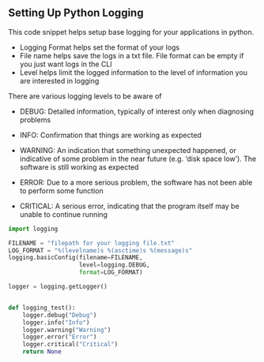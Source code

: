 ## Setting Up Python Logging

This code snippet helps setup base logging for your applications in python.
- Logging Format helps set the format of your logs
- File name helps save the logs in a txt file. File format can be empty if you just want logs in the CLI
- Level helps limit the logged information to the level of information you are interested in logging


There are various logging levels to be aware of
- DEBUG: Detailed information, typically of interest only when diagnosing problems

- INFO: Confirmation that things are working as expected

- WARNING: An indication that something unexpected happened, or indicative of some problem in the near future (e.g. ‘disk space low’). The software is still working as expected

- ERROR: Due to a more serious problem, the software has not been able to perform some function

- CRITICAL: A serious error, indicating that the program itself may be unable to continue running


```py
import logging

FILENAME = "filepath for your logging file.txt"
LOG_FORMAT = "%(levelname)s %(asctime)s %(message)s"
logging.basicConfig(filename=FILENAME,
                    level=logging.DEBUG,
                    format=LOG_FORMAT)

logger = logging.getLogger()


def logging_test():    
    logger.debug("Debug")
    logger.info("Info")
    logger.warning("Warning")
    logger.error("Error")
    logger.critical("Critical")
    return None
``` 
